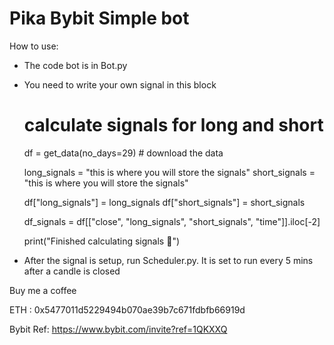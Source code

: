 # Pika Bybit Simple bot



How to use:

- The code bot is in Bot.py
- You need to write your own signal in this block


   
    # calculate signals for long and short
    df = get_data(no_days=29)  # download the data

    long_signals = "this is where you will store the signals"
    short_signals = "this is where you will store the signals"

    df["long_signals"] = long_signals
    df["short_signals"] = short_signals

    df_signals = df[["close", "long_signals", "short_signals", "time"]].iloc[-2]

    print("Finished calculating signals 🚀")



- After the signal is setup, run Scheduler.py. It is set to run every 5 mins after a candle is closed






Buy me a coffee

ETH : 0x5477011d5229494b070ae39b7c671fdbfb66919d

Bybit Ref: https://www.bybit.com/invite?ref=1QKXXQ
